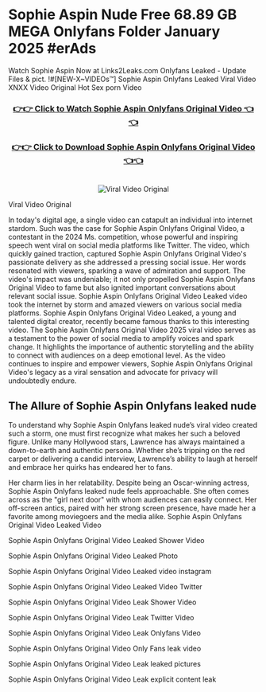 # Sophie Aspin Nude Free 68.89 GB MEGA Onlyfans Folder  January 2025 #erAds

Watch Sophie Aspin Now at Links2Leaks.com Onlyfans Leaked - Update Files & pict. !#[NEW-X~VIDEOs™] Sophie Aspin Onlyfans Leaked Viral Video XNXX Video Original Hot Sex porn Video
<br>
<div align="center">
<h3><a href="https://links2leaks.com/sophieaspin" rel="nofollow">👉👉 Click to Watch Sophie Aspin Onlyfans Original Video 👈👈</a></h3>
<h3><a href="https://links2leaks.com/sophieaspin" rel="nofollow">👉👉 Click to Download Sophie Aspin Onlyfans Original Video 👈👈</a></h3>
<br>
<a href="https://links2leaks.com/sophieaspin" rel="nofollow"><img src="https://i.ibb.co/Gkj2r4b/banner.png" alt="Viral Video Original" style="max-width: 100%; display: inline-block;" data-target="animated-image.originalImage"></a>
</div>

Viral Video Original

In today's digital age, a single video can catapult an individual into internet stardom. Such was the case for Sophie Aspin Onlyfans Original Video, a contestant in the 2024 Ms. competition, whose powerful and inspiring speech went viral on social media platforms like Twitter.
The video, which quickly gained traction, captured Sophie Aspin Onlyfans Original Video's passionate delivery as she addressed a pressing social issue. Her words resonated with viewers, sparking a wave of admiration and support. The video's impact was undeniable; it not only propelled Sophie Aspin Onlyfans Original Video to fame but also ignited important conversations about relevant social issue.
Sophie Aspin Onlyfans Original Video Leaked video took the internet by storm and amazed viewers on various social media platforms. Sophie Aspin Onlyfans Original Video Leaked, a young and talented digital creator, recently became famous thanks to this interesting video.
The Sophie Aspin Onlyfans Original Video 2025 viral video serves as a testament to the power of social media to amplify voices and spark change. It highlights the importance of authentic storytelling and the ability to connect with audiences on a deep emotional level. As the video continues to inspire and empower viewers, Sophie Aspin Onlyfans Original Video's legacy as a viral sensation and advocate for privacy will undoubtedly endure.

<h2>The Allure of Sophie Aspin Onlyfans leaked nude</h2>


To understand why Sophie Aspin Onlyfans leaked nude’s viral video created such a storm, one must first recognize what makes her such a beloved figure. Unlike many Hollywood stars, Lawrence has always maintained a down-to-earth and authentic persona. Whether she’s tripping on the red carpet or delivering a candid interview, Lawrence’s ability to laugh at herself and embrace her quirks has endeared her to fans.

Her charm lies in her relatability. Despite being an Oscar-winning actress, Sophie Aspin Onlyfans leaked nude feels approachable. She often comes across as the "girl next door" with whom audiences can easily connect. Her off-screen antics, paired with her strong screen presence, have made her a favorite among moviegoers and the media alike.
Sophie Aspin Onlyfans Original Video Leaked Video

Sophie Aspin Onlyfans Original Video Leaked Shower Video

Sophie Aspin Onlyfans Original Video Leaked Photo

Sophie Aspin Onlyfans Original Video Leaked video instagram

Sophie Aspin Onlyfans Original Video Leaked Video Twitter

Sophie Aspin Onlyfans Original Video Leak Shower Video

Sophie Aspin Onlyfans Original Video Leak Twitter Video

Sophie Aspin Onlyfans Original Video Leak Onlyfans Video

Sophie Aspin Onlyfans Original Video Only Fans leak video

Sophie Aspin Onlyfans Original Video Leak leaked pictures

Sophie Aspin Onlyfans Original Video Leak explicit content leak